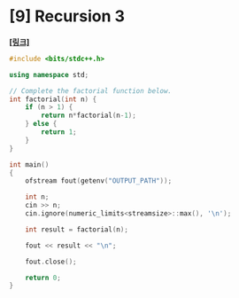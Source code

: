 # [9] Recursion 3



**[[링크]](https://www.hackerrank.com/challenges/30-recursion/problem?h_r=email&unlock_token=733f46a260d1d369704479f27f6b0dbecb7f9d17&utm_campaign=30_days_of_code_continuous&utm_medium=email&utm_source=daily_reminder)**



``` c++
#include <bits/stdc++.h>

using namespace std;

// Complete the factorial function below.
int factorial(int n) {
    if (n > 1) {
        return n*factorial(n-1);
    } else {
        return 1;
    }
}

int main()
{
    ofstream fout(getenv("OUTPUT_PATH"));

    int n;
    cin >> n;
    cin.ignore(numeric_limits<streamsize>::max(), '\n');

    int result = factorial(n);

    fout << result << "\n";

    fout.close();

    return 0;
}

```

